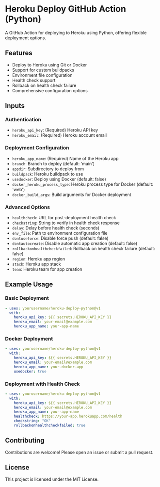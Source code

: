# Heroku Deploy GitHub Action (Python)

A GitHub Action for deploying to Heroku using Python, offering flexible deployment options.

## Features

- Deploy to Heroku using Git or Docker
- Support for custom buildpacks
- Environment file configuration
- Health check support
- Rollback on health check failure
- Comprehensive configuration options

## Inputs

### Authentication
- `heroku_api_key`: (Required) Heroku API key
- `heroku_email`: (Required) Heroku account email

### Deployment Configuration
- `heroku_app_name`: (Required) Name of the Heroku app
- `branch`: Branch to deploy (default: 'main')
- `appdir`: Subdirectory to deploy from
- `buildpack`: Heroku buildpack to use
- `usedocker`: Deploy using Docker (default: false)
- `docker_heroku_process_type`: Heroku process type for Docker (default: 'web')
- `docker_build_args`: Build arguments for Docker deployment

### Advanced Options
- `healthcheck`: URL for post-deployment health check
- `checkstring`: String to verify in health check response
- `delay`: Delay before health check (seconds)
- `env_file`: Path to environment configuration file
- `dontuseforce`: Disable force push (default: false)
- `dontautocreate`: Disable automatic app creation (default: false)
- `rollbackonhealthcheckfailed`: Rollback on health check failure (default: false)
- `region`: Heroku app region
- `stack`: Heroku app stack
- `team`: Heroku team for app creation

## Example Usage

### Basic Deployment
```yaml
- uses: yourusername/heroku-deploy-python@v1
  with:
    heroku_api_key: ${{ secrets.HEROKU_API_KEY }}
    heroku_email: your-email@example.com
    heroku_app_name: your-app-name
```

### Docker Deployment
```yaml
- uses: yourusername/heroku-deploy-python@v1
  with:
    heroku_api_key: ${{ secrets.HEROKU_API_KEY }}
    heroku_email: your-email@example.com
    heroku_app_name: your-docker-app
    usedocker: true
```

### Deployment with Health Check
```yaml
- uses: yourusername/heroku-deploy-python@v1
  with:
    heroku_api_key: ${{ secrets.HEROKU_API_KEY }}
    heroku_email: your-email@example.com
    heroku_app_name: your-app-name
    healthcheck: https://your-app.herokuapp.com/health
    checkstring: "OK"
    rollbackonhealthcheckfailed: true
```

## Contributing

Contributions are welcome! Please open an issue or submit a pull request.

## License

This project is licensed under the MIT License.